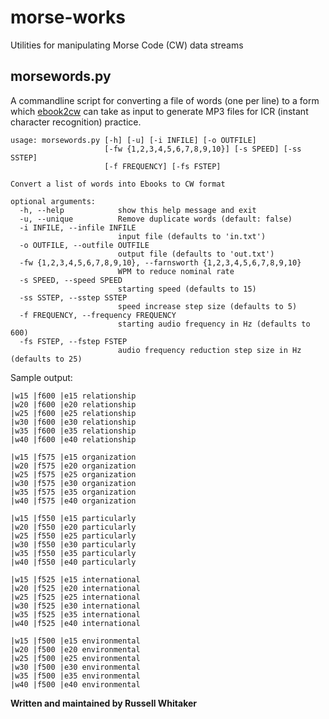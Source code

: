 # morse-works
Utilities for manipulating Morse Code (CW) data streams

## morsewords.py
A commandline script for converting a file of words (one per line) to a form which [ebook2cw](https://fkurz.net/ham/ebook2cw.html) can take as input to generate MP3 files for ICR (instant character recognition) practice.

```code
usage: morsewords.py [-h] [-u] [-i INFILE] [-o OUTFILE]
                     [-fw {1,2,3,4,5,6,7,8,9,10}] [-s SPEED] [-ss SSTEP]
                     [-f FREQUENCY] [-fs FSTEP]

Convert a list of words into Ebooks to CW format

optional arguments:
  -h, --help            show this help message and exit
  -u, --unique          Remove duplicate words (default: false)
  -i INFILE, --infile INFILE
                        input file (defaults to 'in.txt')
  -o OUTFILE, --outfile OUTFILE
                        output file (defaults to 'out.txt')
  -fw {1,2,3,4,5,6,7,8,9,10}, --farnsworth {1,2,3,4,5,6,7,8,9,10}
                        WPM to reduce nominal rate
  -s SPEED, --speed SPEED
                        starting speed (defaults to 15)
  -ss SSTEP, --sstep SSTEP
                        speed increase step size (defaults to 5)
  -f FREQUENCY, --frequency FREQUENCY
                        starting audio frequency in Hz (defaults to 600)
  -fs FSTEP, --fstep FSTEP
                        audio frequency reduction step size in Hz (defaults to 25)
```
Sample output:

```code
|w15 |f600 |e15 relationship  
|w20 |f600 |e20 relationship  
|w25 |f600 |e25 relationship  
|w30 |f600 |e30 relationship  
|w35 |f600 |e35 relationship  
|w40 |f600 |e40 relationship   
 
|w15 |f575 |e15 organization  
|w20 |f575 |e20 organization  
|w25 |f575 |e25 organization  
|w30 |f575 |e30 organization  
|w35 |f575 |e35 organization  
|w40 |f575 |e40 organization   
 
|w15 |f550 |e15 particularly  
|w20 |f550 |e20 particularly  
|w25 |f550 |e25 particularly  
|w30 |f550 |e30 particularly  
|w35 |f550 |e35 particularly  
|w40 |f550 |e40 particularly   
 
|w15 |f525 |e15 international  
|w20 |f525 |e20 international  
|w25 |f525 |e25 international  
|w30 |f525 |e30 international  
|w35 |f525 |e35 international  
|w40 |f525 |e40 international   
 
|w15 |f500 |e15 environmental  
|w20 |f500 |e20 environmental  
|w25 |f500 |e25 environmental  
|w30 |f500 |e30 environmental  
|w35 |f500 |e35 environmental  
|w40 |f500 |e40 environmental 
```
__Written and maintained by Russell Whitaker__
